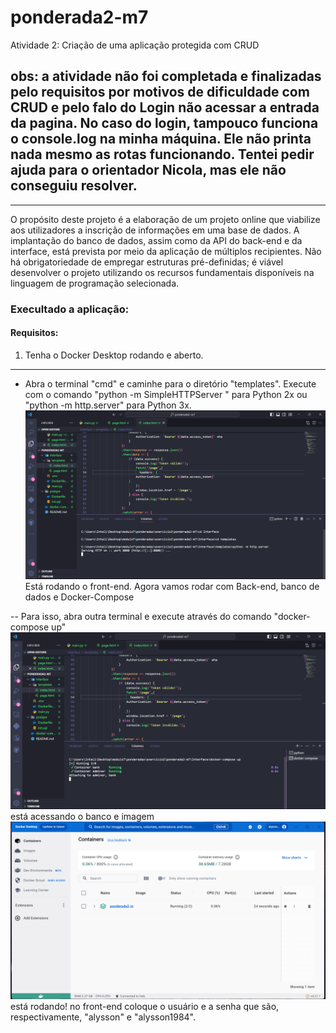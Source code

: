 # ponderada2-m7
Atividade 2: Criação de uma aplicação protegida com CRUD

obs: a atividade não foi completada e finalizadas pelo requisitos por motivos de dificuldade com CRUD e pelo falo do Login não acessar a entrada da pagina. No caso do login, tampouco funciona o console.log na minha máquina. Ele não printa nada mesmo as rotas funcionando. Tentei pedir ajuda para o orientador Nicola, mas ele não conseguiu resolver.
---
---
O propósito deste projeto é a elaboração de um projeto online que viabilize aos utilizadores a inscrição de informações em uma base de dados. A implantação do banco de dados, assim como da API do back-end e da interface, está prevista por meio da aplicação de múltiplos recipientes. Não há obrigatoriedade de empregar estruturas pré-definidas; é viável desenvolver o projeto utilizando os recursos fundamentais disponíveis na linguagem de programação selecionada.

###  Execultado a aplicação:

#### Requisitos: 
1. Tenha o Docker Desktop rodando e aberto.

---
-  Abra o terminal "cmd" e caminhe para o diretório "templates". Execute com o comando "python -m SimpleHTTPServer
" para Python 2x ou "python -m http.server" para Python 3x.
![rodando](img/pythonServer.png)
Está rodando o front-end. Agora vamos rodar com Back-end, banco de dados e Docker-Compose

-- Para isso, abra outra terminal e execute através do comando "docker-compose up"
![](img/dockeracertou.png)
está acessando o banco e imagem
![](img/docker.png)
está rodando!
no front-end coloque o usuário e a senha que são, respectivamente, "alysson" e "alysson1984".




